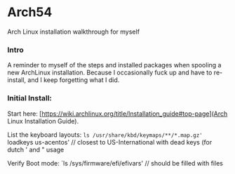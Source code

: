 # Arch54
Arch Linux installation walkthrough for myself

### Intro
A reminder to myself of the steps and installed packages when spooling a new ArchLinux installation.
Because I occasionally fuck up and have to re-install, and I keep forgetting what I did.

### Initial Install:
Start here: [https://wiki.archlinux.org/title/Installation_guide#top-page](Arch Linux Installation Guide).

List the keyboard layouts:
`ls /usr/share/kbd/keymaps/**/*.map.gz'
`loadkeys us-acentos' // closest to US-International with dead keys (for dutch ' and " usage

Verify Boot mode:
`ls /sys/firmware/efi/efivars' // should be filled with files
